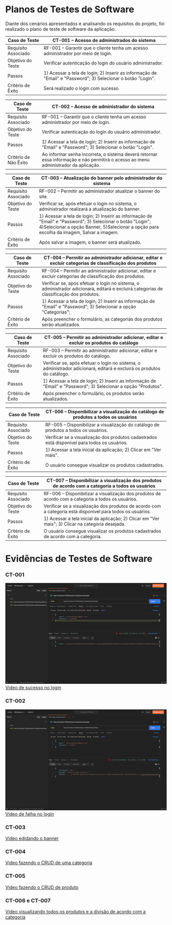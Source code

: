 # Planos de Testes de Software

Diante dos cenários apresentados e analisando os requisitos do projeto, foi realizado o plano de teste de software da aplicação.

| Caso de Teste       | CT-001 – Acesso de administrados do sistema                                                                  |
| ------------------- | ------------------------------------------------------------------------------------------------------------ |
| Requisito Associado | RF-001 – Garantir que o cliente tenha um acesso administrador por meio de login.                             |
| Objetivo do Teste   | Verificar autenticação do login do usuário administrador.                                                    |
| Passos              | 1) Acessar a tela de login; 2) Inserir as informação de "Email" e "Password"; 3) Selecionar o botão "Login". |
| Critério de Êxito   | Será realizado o login com sucesso.                                                                          |

| Caso de Teste         | CT-002 – Acesso de administrador do sistema                                                                                         |
| --------------------- | ----------------------------------------------------------------------------------------------------------------------------------- |
| Requisito Associado   | RF-001 – Garantir que o cliente tenha um acesso administrador por meio de login.                                                    |
| Objetivo do Teste     | Verificar autenticação do login do usuário administrador.                                                                           |
| Passos                | 1) Acessar a tela de login; 2) Inserir as informação de "Email" e "Password"; 3) Selecionar o botão "Login".                        |
| Critério de Não Êxito | Ao informar senha incorreta, o sistema deverá retornar essa informação e não permitirá o acesso ao menu administrador da aplicação. |

| Caso de Teste       | CT-003 – Atualização do banner pelo administrador do sistema                                                                                                                                            |
| ------------------- | ------------------------------------------------------------------------------------------------------------------------------------------------------------------------------------------------------- |
| Requisito Associado | RF-002 – Permitir ao administrador atualizar o banner do site.                                                                                                                                          |
| Objetivo do Teste   | Verificar se, após efetuar o login no sistema, o administrador realizará a atualização do banner.                                                                                                       |
| Passos              | 1) Acessar a tela de login; 2) Inserir as informação de "Email" e "Password"; 3) Selecionar o botão "Login"; 4)Selecionar a opção Banner, 5)Selecionar a opção para escolha da imagem, Salvar a imagem. |
| Critério de Êxito   | Após salvar a imagem, o banner será atualizado.                                                                                                                                                         |

| Caso de Teste       | CT-004 – Permitir ao administrador adicionar, editar e excluir categorias de classificação dos produtos           |
| ------------------- | ----------------------------------------------------------------------------------------------------------------- |
| Requisito Associado | RF-004 – Permitir ao administrador adicionar, editar e excluir categorias de classificação dos produtos.                                                    |
| Objetivo do Teste   | Verificar se, após efetuar o login no sistema, o administrador adicionará, editará e excluirá categorias de classificação dos produtos.                 |
| Passos              | 1) Acessar a tela de login; 2) Inserir as informação de "Email" e "Password"; 3) Selecionar a opção "Categorias"; |
| Critério de Êxito   |  Após preencher o formulário, as categorias dos produtos serão atualizados.                                                                                                                 |

| Caso de Teste       | CT-005 – Permitir ao administrador adicionar, editar e excluir os produtos do catálogo                                                                  |
| ------------------- | ------------------------------------------------------------------------------------------------------------ |
| Requisito Associado | RF-003 – Permitir ao administrador adicionar, editar e excluir os produtos do catálogo.                             |
| Objetivo do Teste   | Verificar se, após efetuar o login no sistema, o administrador adicionará, editará e excluirá os produtos do catálogo.                                                    |
| Passos              | 1) Acessar a tela de login; 2) Inserir as informação de "Email" e "Password"; 3) Selecionar a opção "Produtos". |
| Critério de Êxito   | Após preencher o formulário, os produtos serão atualizados.  

| Caso de Teste       | CT-006 – Disponibilizar a visualização do catálogo de produtos a todos os usuários                                                                 |
| ------------------- | ------------------------------------------------------------------------------------------------------------ |
| Requisito Associado | RF-005 – Disponibilizar a visualização do catálogo de produtos a todos os usuários.                            |
| Objetivo do Teste   | Verificar se a visualização dos produtos cadastrados está disponível para todos os usuários.                                                    |
| Passos              | 1) Acessar a tela inicial da aplicação; 2) Clicar em "Ver mais". |
| Critério de Êxito   | O usuário consegue visualizar os produtos cadastrados.

| Caso de Teste       | CT-007 – Disponibilizar a visualização dos produtos de acordo com a categoria a todos os usuários                                                                 |
| ------------------- | ------------------------------------------------------------------------------------------------------------ |
| Requisito Associado | RF-006 – Disponibilizar a visualização dos produtos de acordo com a categoria a todos os usuários.                            |
| Objetivo do Teste   | Verificar se a visualização dos produtos de acordo com a categoria está disponível para todos os usuários.                                                    |
| Passos              | 1) Acessar a tela inicial da aplicação; 2) Clicar em "Ver mais"; 3) Clicar na categoria desejada.|
| Critério de Êxito   | O usuário consegue visualizar os produtos cadastrados de acordo com a categoria.


# Evidências de Testes de Software

### CT-001
![Imagem do Vídeo](/Imgs/login_sucesso.png)
<a href="https://www.youtube.com/watch?v=-2Pfg8ujfiM" title="Login sucesso">Video de sucesso no login</a>

### CT-002
![Imagem do Vídeo](/Imgs/login_falha.png)
<a href="https://www.youtube.com/watch?v=-FxS9iOVSFA" title="Edição do banner">Video de falha no login</a>

### CT-003
<a href="https://www.youtube.com/watch?v=5M55_UF-Nfw" title="Edição do banner">Video edidando o banner</a>

### CT-004
<a href="https://www.youtube.com/watch?v=7i8PA2yUyEM" title="CRUD categoria">Video fazendo o CRUD de uma categoria</a>

### CT-005
<a href="https://youtu.be/oIGZaIHFJvg" title="CRUD de produtos">Vídeo fazendo o CRUD de produto</a>
### CT-006 e CT-007
<a href="https://youtu.be/lta58_TIcMU" title="Visualização dos Produtos">Vídeo visualizando todos os produtos e a divisão de acordo com a categoria</a>
